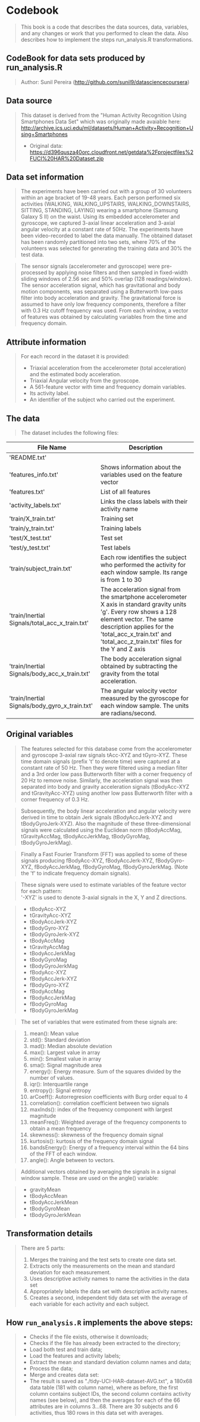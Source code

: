 # Codebook

> This book is a code that describes the data sources, data, variables, and any changes or work that you performed to clean the data. Also describes how to implement the steps run_analysis.R transformations.

## CodeBook for data sets produced by run_analysis.R

> Author: Sunil Pereira 
> (http://github.com/sunil9/datasciencecoursera)


## Data source

> This dataset is derived from the "Human Activity Recognition Using Smartphones Data Set" which was originally made avaiable here: http://archive.ics.uci.edu/ml/datasets/Human+Activity+Recognition+Using+Smartphones
> * Original data: https://d396qusza40orc.cloudfront.net/getdata%2Fprojectfiles%2FUCI%20HAR%20Dataset.zip

## Data set information
> The experiments have been carried out with a group of 30 volunteers within an age bracket of 19-48 years. Each person performed six activities (WALKING, WALKING_UPSTAIRS, WALKING_DOWNSTAIRS, SITTING, STANDING, LAYING) wearing a smartphone (Samsung Galaxy S II) on the waist. Using its embedded accelerometer and gyroscope, we captured 3-axial linear acceleration and 3-axial angular velocity at a constant rate of 50Hz. The experiments have been video-recorded to label the data manually. The obtained dataset has been randomly partitioned into two sets, where 70% of the volunteers was selected for generating the training data and 30% the test data.

> The sensor signals (accelerometer and gyroscope) were pre-processed by applying noise filters and then sampled in fixed-width sliding windows of 2.56 sec and 50% overlap (128 readings/window). The sensor acceleration signal, which has gravitational and body motion components, was separated using a Butterworth low-pass filter into body acceleration and gravity. The gravitational force is assumed to have only low frequency components, therefore a filter with 0.3 Hz cutoff frequency was used. From each window, a vector of features was obtained by calculating variables from the time and frequency domain. 

## Attribute information
 
> For each record in the dataset it is provided: 
> * Triaxial acceleration from the accelerometer (total acceleration) and the estimated body acceleration. 
> * Triaxial Angular velocity from the gyroscope. 
> * A 561-feature vector with time and frequency domain variables. 
> * Its activity label. 
> * An identifier of the subject who carried out the experiment.

## The data

> The dataset includes the following files:
>
File Name             | Description
----------------------|------------
'README.txt'          |
'features_info.txt'   | Shows information about the variables used on the feature vector
'features.txt'        | List of all features
'activity_labels.txt' | Links the class labels with their activity name
'train/X_train.txt'   | Training set
'train/y_train.txt'   | Training labels
'test/X_test.txt'     | Test set
'test/y_test.txt'     | Test labels
'train/subject_train.txt' | Each row identifies the subject who performed the activity for each window sample. Its range is from 1 to 30
'train/Inertial Signals/total_acc_x_train.txt' | The acceleration signal from the smartphone accelerometer X axis in standard gravity units 'g'. Every row shows a 128 element vector. The same description applies for the 'total_acc_x_train.txt' and 'total_acc_z_train.txt' files for the Y and Z axis
'train/Inertial Signals/body_acc_x_train.txt' | The body acceleration signal obtained by subtracting the gravity from the total acceleration.
'train/Inertial Signals/body_gyro_x_train.txt' | The angular velocity vector measured by the gyroscope for each window sample. The units are radians/second.

## Original variables

> The features selected for this database come from the accelerometer and gyroscope 3-axial raw signals tAcc-XYZ and tGyro-XYZ. These time domain signals (prefix 't' to denote time) were captured at a constant rate of 50 Hz. Then they were filtered using a median filter and a 3rd order low pass Butterworth filter with a corner frequency of 20 Hz to remove noise. Similarly, the acceleration signal was then separated into body and gravity acceleration signals (tBodyAcc-XYZ and tGravityAcc-XYZ) using another low pass Butterworth filter with a corner frequency of 0.3 Hz. 

> Subsequently, the body linear acceleration and angular velocity were derived in time to obtain Jerk signals (tBodyAccJerk-XYZ and tBodyGyroJerk-XYZ). Also the magnitude of these three-dimensional signals were calculated using the Euclidean norm (tBodyAccMag, tGravityAccMag, tBodyAccJerkMag, tBodyGyroMag, tBodyGyroJerkMag). 

> Finally a Fast Fourier Transform (FFT) was applied to some of these signals producing fBodyAcc-XYZ, fBodyAccJerk-XYZ, fBodyGyro-XYZ, fBodyAccJerkMag, fBodyGyroMag, fBodyGyroJerkMag. (Note the 'f' to indicate frequency domain signals). 

> These signals were used to estimate variables of the feature vector for each pattern:  
> '-XYZ' is used to denote 3-axial signals in the X, Y and Z directions.

> * tBodyAcc-XYZ
> * tGravityAcc-XYZ
> * tBodyAccJerk-XYZ
> * tBodyGyro-XYZ
> * tBodyGyroJerk-XYZ
> * tBodyAccMag
> * tGravityAccMag
> * tBodyAccJerkMag
> * tBodyGyroMag
> * tBodyGyroJerkMag
> * fBodyAcc-XYZ
> * fBodyAccJerk-XYZ
> * fBodyGyro-XYZ
> * fBodyAccMag
> * fBodyAccJerkMag
> * fBodyGyroMag
> * fBodyGyroJerkMag

> The set of variables that were estimated from these signals are: 

> 1. mean(): Mean value
> 2. std(): Standard deviation
> 3. mad(): Median absolute deviation 
> 4. max(): Largest value in array
> 5. min(): Smallest value in array
> 6. sma(): Signal magnitude area
> 7. energy(): Energy measure. Sum of the squares divided by the number of values. 
> 8. iqr(): Interquartile range 
> 9. entropy(): Signal entropy
> 10. arCoeff(): Autorregresion coefficients with Burg order equal to 4
> 11. correlation(): correlation coefficient between two signals
> 12. maxInds(): index of the frequency component with largest magnitude
> 13. meanFreq(): Weighted average of the frequency components to obtain a mean frequency
> 14. skewness(): skewness of the frequency domain signal 
> 15. kurtosis(): kurtosis of the frequency domain signal 
> 16. bandsEnergy(): Energy of a frequency interval within the 64 bins of the FFT of each window.
> 17. angle(): Angle between to vectors.

> Additional vectors obtained by averaging the signals in a signal window sample. These are used on the angle() variable:

> * gravityMean
> * tBodyAccMean
> * tBodyAccJerkMean
> * tBodyGyroMean
> * tBodyGyroJerkMean

## Transformation details

> There are 5 parts:
> 1. Merges the training and the test sets to create one data set.
> 2. Extracts only the measurements on the mean and standard deviation for each measurement.
> 3. Uses descriptive activity names to name the activities in the data set
> 4. Appropriately labels the data set with descriptive activity names.
> 5. Creates a second, independent tidy data set with the average of each variable for each activity and each subject.

## How `run_analysis.R` implements the above steps:

> * Checks if the file exists, otherwise it downloads;
> * Checks if the file has already been extracted to the directory;
> * Load both test and train data;
> * Load the features and activity labels;
> * Extract the mean and standard deviation column names and data;
> * Process the data;
> * Merge and creates data set: 
> * The result is saved as "./tidy-UCI-HAR-dataset-AVG.txt", a 180x68 data table (181 with column name), where as before, the first column contains subject IDs, the second column contains activity names (see below), and then the averages for each of the 66 attributes are in columns 3...68. There are 30 subjects and 6 activities, thus 180 rows in this data set with averages.

